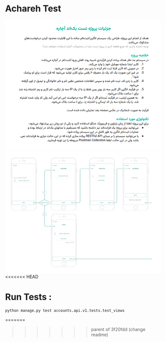 # Achareh Test

![Alt text](task_1.png)
![Alt text](task_2.png)
<<<<<<< HEAD



# Run Tests :
```shell
python manage.py test accounts.api.v1.tests.test_views
```
=======
>>>>>>> parent of 3f20fdd (change readme)
